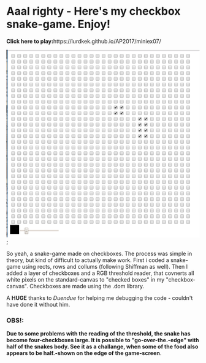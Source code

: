 <h1>Aaal righty - Here's my checkbox snake-game. Enjoy!</h1>
<b>Click here to play:</b>https://lurdkek.github.io/AP2017/miniex07/

![screenshot](https://github.com/LurdKek/AP2017/blob/gh-pages/miniex07/Capture07.PNG?raw=true);

So yeah, a snake-game made on checkboxes. The process was simple in theory, but kind of difficult to actually make work.
First i coded a snake-game using rects, rows and collums (following Shiffman as well). Then I added a layer of checkboxes and a RGB threshold reader, that covnerts all white pixels on the standard-canvas to "checked boxes" in my "checkbox-canvas".
Checkboxes are made using the .dom library.

A <b>HUGE</b> thanks to <i>Duendue</i> for helping me debugging the code - couldn't have done it without him.

<b><h3>OBS!:</h3> Due to some problems with the reading of the threshold, the snake has become four-checkboxes large. It is possible to "go-over-the.-edge" with half of the snakes body. See it as a challange, when some of the food also appears to be half.-shown on the edge of the game-screen</b>.
